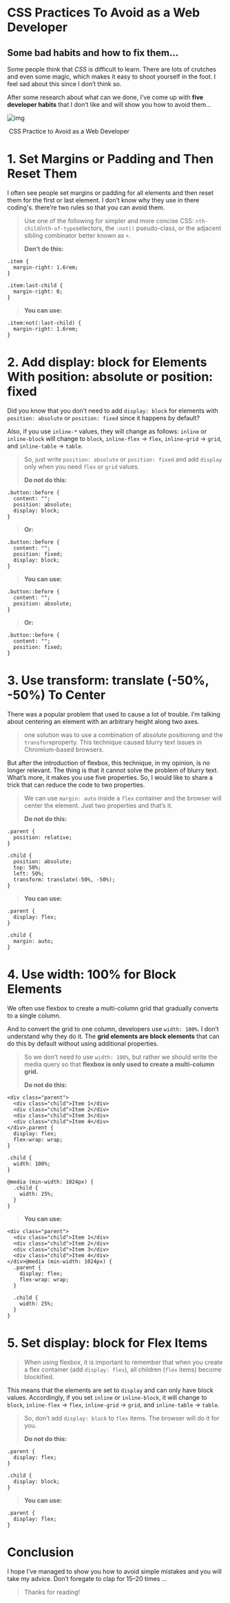 # CSS Practices To Avoid as a Web Developer

## Some bad habits and how to fix them…

Some people think that *CSS* is difficult to learn. There are lots of crutches and even some magic, which makes it easy to shoot yourself in the foot. I feel sad about this since I don’t think so.

After some research about what can we done, I’ve come up with **five developer habits** that I don’t like and will show you how to avoid them...

![img](https://miro.medium.com/max/700/1*CE96HtlZzAZJTLDCXIAdIw.png)

​																								CSS Practice to Avoid as a Web Developer

# 1. Set Margins or Padding and Then Reset Them

I often see people set margins or padding for all elements and then reset them for the first or last element. I don’t know why they use in there coding's. there’re two rules so that you can avoid them.

> Use one of the following for simpler and more concise CSS: `nth-child`/`nth-of-type`selectors, the `:not()` pseudo-class, or the adjacent sibling combinator better known as `+`.
>
> **Don’t do this:**

```
.item {
  margin-right: 1.6rem;
}

.item:last-child {
  margin-right: 0;
}
```

> **You can use:**

```
.item:not(:last-child) {
  margin-right: 1.6rem;
}
```

# 2. Add display: block for Elements With position: absolute or position: fixed

Did you know that you don’t need to add `display: block` for elements with `position: absolute` or `position: fixed` since it happens by default?

Also, if you use `inline-*` values, they will change as follows: `inline` or `inline-block` will change to `block`, `inline-flex` -> `flex`, `inline-grid` -> `grid`, and `inline-table` -> `table`.

> So, just write `position: absolute` or `position: fixed` and add `display` only when you need `flex` or `grid` values.
>
> **Do not do this:**

```
.button::before {
  content: "";
  position: absolute;
  display: block;
}
```

> **Or:**

```
.button::before {
  content: "";
  position: fixed;
  display: block;
}
```

> **You can use:**

```
.button::before {
  content: "";
  position: absolute;
}
```

> **Or:**

```
.button::before {
  content: "";
  position: fixed;
}
```

# 3. Use transform: translate (-50%, -50%) To Center

There was a popular problem that used to cause a lot of trouble. I’m talking about centering an element with an arbitrary height along two axes.

> one solution was to use a combination of absolute positioning and the `transform`property. This technique caused blurry text issues in Chromium-based browsers.

But after the introduction of flexbox, this technique, in my opinion, is no longer relevant. The thing is that it cannot solve the problem of blurry text. What’s more, it makes you use five properties. So, I would like to share a trick that can reduce the code to two properties.

> We can use `margin: auto` inside a `flex` container and the browser will center the element. Just two properties and that’s it.
>
> **Do not do this:**

```
.parent {
  position: relative;
}

.child {
  position: absolute;
  top: 50%;
  left: 50%;
  transform: translate(-50%, -50%);
}
```

> **You can use:**

```
.parent {
  display: flex;
}

.child {
  margin: auto;
}
```

# 4. Use width: 100% for Block Elements

We often use flexbox to create a multi-column grid that gradually converts to a single column.

And to convert the grid to one column, developers use `width: 100%`. I don’t understand why they do it. The **grid elements are block elements** that can do this by default without using additional properties.

> So we don’t need to use `width: 100%`, but rather we should write the media query so that **flexbox is only used to create a multi-column grid.**
>
> **Do not do this:**

```
<div class="parent">
  <div class="child">Item 1</div>
  <div class="child">Item 2</div>
  <div class="child">Item 3</div>
  <div class="child">Item 4</div>
</div>.parent {
  display: flex;
  flex-wrap: wrap;
}

.child {
  width: 100%;
}

@media (min-width: 1024px) {
  .child {
    width: 25%;
  }
}
```

> **You can use:**

```
<div class="parent">
  <div class="child">Item 1</div>
  <div class="child">Item 2</div>
  <div class="child">Item 3</div>
  <div class="child">Item 4</div>
</div>@media (min-width: 1024px) {
  .parent {
    display: flex;
    flex-wrap: wrap;
  }

  .child {
    width: 25%;
  }
}
```

# 5. Set display: block for Flex Items

> When using flexbox, it is important to remember that when you create a flex container (add `display: flex`), all children (`flex` items) become blockified.

This means that the elements are set to `display` and can only have block values. Accordingly, if you set `inline` or `inline-block`, it will change to `block`, `inline-flex` -> `flex`, `inline-grid` -> `grid`, and `inline-table` -> `table`.

> So, don’t add `display: block` to `flex` items. The browser will do it for you.
>
> **Do not do this:**

```
.parent {
  display: flex;
}

.child {
  display: block;
}
```

> **You can use:**

```
.parent {
  display: flex;
}
```

# Conclusion

I hope I’ve managed to show you how to avoid simple mistakes and you will take my advice. Don’t foregate to clap for 15–20 times …

> Thanks for reading!
